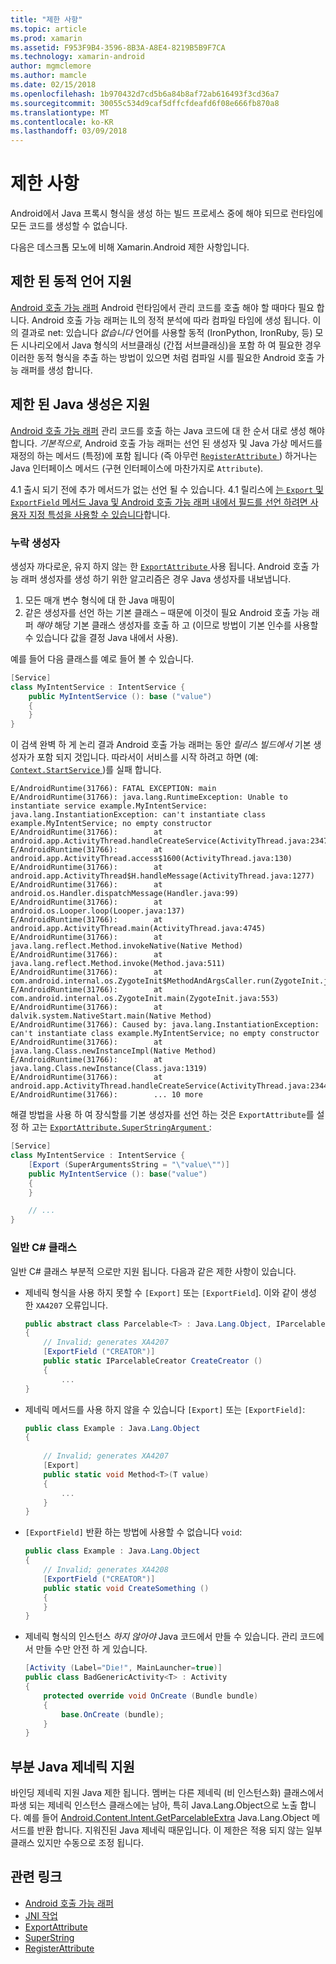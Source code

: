 ```yaml
---
title: "제한 사항"
ms.topic: article
ms.prod: xamarin
ms.assetid: F953F9B4-3596-8B3A-A8E4-8219B5B9F7CA
ms.technology: xamarin-android
author: mgmclemore
ms.author: mamcle
ms.date: 02/15/2018
ms.openlocfilehash: 1b970432d7cd5b6a84b8af72ab616493f3cd36a7
ms.sourcegitcommit: 30055c534d9caf5dffcfdeafd6f08e666fb870a8
ms.translationtype: MT
ms.contentlocale: ko-KR
ms.lasthandoff: 03/09/2018
---
```

# <a name="limitations"></a>제한 사항

Android에서 Java 프록시 형식을 생성 하는 빌드 프로세스 중에 해야 되므로 런타임에 모든 코드를 생성할 수 없습니다.

다음은 데스크톱 모노에 비해 Xamarin.Android 제한 사항입니다.


## <a name="limited-dynamic-language-support"></a>제한 된 동적 언어 지원

 [Android 호출 가능 래퍼](~/android/platform/java-integration/android-callable-wrappers.md) Android 런타임에서 관리 코드를 호출 해야 할 때마다 필요 합니다. Android 호출 가능 래퍼는 IL의 정적 분석에 따라 컴파일 타임에 생성 됩니다. 이의 결과로 net: 있습니다 *없습니다* 언어를 사용할 동적 (IronPython, IronRuby, 등) 모든 시나리오에서 Java 형식의 서브클래싱 (간접 서브클래싱)을 포함 하 여 필요한 경우 이러한 동적 형식을 추출 하는 방법이 있으면 처럼 컴파일 시를 필요한 Android 호출 가능 래퍼를 생성 합니다.


## <a name="limited-java-generation-support"></a>제한 된 Java 생성은 지원

[Android 호출 가능 래퍼](~/android/platform/java-integration/android-callable-wrappers.md) 관리 코드를 호출 하는 Java 코드에 대 한 순서 대로 생성 해야 합니다. *기본적으로*, Android 호출 가능 래퍼는 선언 된 생성자 및 Java 가상 메서드를 재정의 하는 메서드 (특정)에 포함 됩니다 (즉 아무런 [ `RegisterAttribute` ](https://developer.xamarin.com/api/type/Android.Runtime.RegisterAttribute/)) 하거나는 Java 인터페이스 메서드 (구현 인터페이스에 마찬가지로 `Attribute`).
  
4.1 출시 되기 전에 추가 메서드가 없는 선언 될 수 있습니다. 4.1 릴리스에 [는 `Export` 및 `ExportField` 메서드 Java 및 Android 호출 가능 래퍼 내에서 필드를 선언 하려면 사용자 지정 특성을 사용할 수 있습니다](~/android/platform/java-integration/working-with-jni.md)합니다.

### <a name="missing-constructors"></a>누락 생성자

생성자 까다로운, 유지 하지 않는 한 [ `ExportAttribute` ](https://developer.xamarin.com/api/type/Java.Interop.ExportAttribute) 사용 됩니다. Android 호출 가능 래퍼 생성자를 생성 하기 위한 알고리즘은 경우 Java 생성자를 내보냅니다.

1. 모든 매개 변수 형식에 대 한 Java 매핑이
2. 같은 생성자를 선언 하는 기본 클래스 &ndash; 때문에 이것이 필요 Android 호출 가능 래퍼 *해야* 해당 기본 클래스 생성자를 호출 하 고 (이므로 방법이 기본 인수를 사용할 수 있습니다 값을 결정 Java 내에서 사용).

예를 들어 다음 클래스를 예로 들어 볼 수 있습니다.

```csharp
[Service]
class MyIntentService : IntentService {
    public MyIntentService (): base ("value")
    {
    }
}
```

이 검색 완벽 하 게 논리 결과 Android 호출 가능 래퍼는 동안 *릴리스 빌드에서* 기본 생성자가 포함 되지 것입니다. 따라서이 서비스를 시작 하려고 하면 (예: [ `Context.StartService` ](https://developer.xamarin.com/api/member/Android.Content.Context.StartService/p/Android.Content.Intent/))를 실패 합니다.

```shell
E/AndroidRuntime(31766): FATAL EXCEPTION: main
E/AndroidRuntime(31766): java.lang.RuntimeException: Unable to instantiate service example.MyIntentService: java.lang.InstantiationException: can't instantiate class example.MyIntentService; no empty constructor
E/AndroidRuntime(31766):        at android.app.ActivityThread.handleCreateService(ActivityThread.java:2347)
E/AndroidRuntime(31766):        at android.app.ActivityThread.access$1600(ActivityThread.java:130)
E/AndroidRuntime(31766):        at android.app.ActivityThread$H.handleMessage(ActivityThread.java:1277)
E/AndroidRuntime(31766):        at android.os.Handler.dispatchMessage(Handler.java:99)
E/AndroidRuntime(31766):        at android.os.Looper.loop(Looper.java:137)
E/AndroidRuntime(31766):        at android.app.ActivityThread.main(ActivityThread.java:4745)
E/AndroidRuntime(31766):        at java.lang.reflect.Method.invokeNative(Native Method)
E/AndroidRuntime(31766):        at java.lang.reflect.Method.invoke(Method.java:511)
E/AndroidRuntime(31766):        at com.android.internal.os.ZygoteInit$MethodAndArgsCaller.run(ZygoteInit.java:786)
E/AndroidRuntime(31766):        at com.android.internal.os.ZygoteInit.main(ZygoteInit.java:553)
E/AndroidRuntime(31766):        at dalvik.system.NativeStart.main(Native Method)
E/AndroidRuntime(31766): Caused by: java.lang.InstantiationException: can't instantiate class example.MyIntentService; no empty constructor
E/AndroidRuntime(31766):        at java.lang.Class.newInstanceImpl(Native Method)
E/AndroidRuntime(31766):        at java.lang.Class.newInstance(Class.java:1319)
E/AndroidRuntime(31766):        at android.app.ActivityThread.handleCreateService(ActivityThread.java:2344)
E/AndroidRuntime(31766):        ... 10 more
```

해결 방법을 사용 하 여 장식할를 기본 생성자를 선언 하는 것은 `ExportAttribute`를 설정 하 고는 [ `ExportAttribute.SuperStringArgument` ](https://developer.xamarin.com/api/property/Java.Interop.ExportAttribute.SuperArgumentsString/): 

```csharp
[Service]
class MyIntentService : IntentService {
    [Export (SuperArgumentsString = "\"value\"")]
    public MyIntentService (): base("value")
    {
    }

    // ...
}
```


### <a name="generic-c-classes"></a>일반 C# 클래스

일반 C# 클래스 부분적 으로만 지원 됩니다. 다음과 같은 제한 사항이 있습니다.


-   제네릭 형식을 사용 하지 못할 수 `[Export]` 또는 `[ExportField`]. 이와 같이 생성 한 `XA4207` 오류입니다.

    ```csharp
    public abstract class Parcelable<T> : Java.Lang.Object, IParcelable
    {
        // Invalid; generates XA4207
        [ExportField ("CREATOR")]
        public static IParcelableCreator CreateCreator ()
        {
            ...
    }
    ```

-   제네릭 메서드를 사용 하지 않을 수 있습니다 `[Export]` 또는 `[ExportField]`:

    ```csharp
    public class Example : Java.Lang.Object
    {
        
        // Invalid; generates XA4207
        [Export]
        public static void Method<T>(T value)
        {
            ...
        }
    }
    ```

-   `[ExportField]` 반환 하는 방법에 사용할 수 없습니다 `void`:

    ```csharp
    public class Example : Java.Lang.Object
    {
        // Invalid; generates XA4208
        [ExportField ("CREATOR")]
        public static void CreateSomething ()
        {
        }
    }
    ```

-   제네릭 형식의 인스턴스 _하지 않아야_ Java 코드에서 만들 수 있습니다.
    관리 코드에서 만들 수만 안전 하 게 있습니다.

    ```csharp
    [Activity (Label="Die!", MainLauncher=true)]
    public class BadGenericActivity<T> : Activity
    {
        protected override void OnCreate (Bundle bundle)
        {
            base.OnCreate (bundle);
        }
    }
    ```


## <a name="partial-java-generics-support"></a>부분 Java 제네릭 지원

바인딩 제네릭 지원 Java 제한 됩니다. 멤버는 다른 제네릭 (비 인스턴스화) 클래스에서 파생 되는 제네릭 인스턴스 클래스에는 남아, 특히 Java.Lang.Object으로 노출 합니다. 예를 들어 [Android.Content.Intent.GetParcelableExtra](https://developer.xamarin.com/api/member/Android.Content.Intent.GetParcelableExtra/p/System.String/) Java.Lang.Object 메서드를 반환 합니다. 지워진된 Java 제네릭 때문입니다.
이 제한은 적용 되지 않는 일부 클래스 있지만 수동으로 조정 됩니다.


## <a name="related-links"></a>관련 링크

- [Android 호출 가능 래퍼](~/android/platform/java-integration/android-callable-wrappers.md)
- [JNI 작업](~/android/platform/java-integration/working-with-jni.md)
- [ExportAttribute](https://developer.xamarin.com/api/type/Java.Interop.ExportAttribute/)
- [SuperString](https://developer.xamarin.com/api/property/Java.Interop.ExportAttribute.SuperArgumentsString/)
- [RegisterAttribute](https://developer.xamarin.com/api/type/Android.Runtime.RegisterAttribute/)
